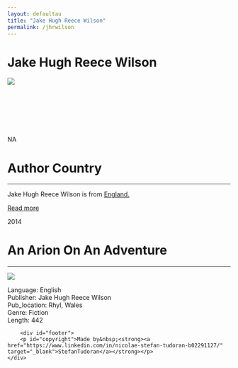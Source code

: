 ```yaml
---
layout: defaultau
title: "Jake Hugh Reece Wilson"
permalink: /jhrwilson
---
```

<!-- partial:index.partial.html -->
<div class="content">
    <h1>Jake Hugh Reece Wilson</h1>
    <div class="quote">
        <div><img src="https://m.media-amazon.com/images/I/51OIwLvOOpL._SX450_.jpg" class="logo"></div>
    </div>
    <div class="timeline">
        <div style="padding-bottom:100px;"></div>
        <div class="block">
            <div class="date right"><p class="right"> NA </p></div>
            <div class="dot"></div>
            <div class="left first">
            <div class="author_country">
                <h1>Author Country</h1><hr>
          <div class="aclocation">  <p>Jake Hugh Reece Wilson is from <a href="http://localhost:4000/11">England.</a></p></div>
                <div class="acreadmore">  <a href="#" target="_blank">Read more</a></div>
            </div>
            </div>
        </div>
        <div class="block">
            <div class="date left"><p class="left">2014</p></div>
            <div class="dot"></div>
            <div class="right">
                <h1>An Arion On An Adventure</h1><hr>
                <p><img src="https://m.media-amazon.com/images/W/WEBP_402378-T2/images/I/51mFaa9BQ8L._SX331_BO1,204,203,200_.jpg"></p>
                <p>Language: English<br/>
                Publisher: Jake Hugh Reece Wilson<br/>
                Pub_location: Rhyl, Wales<br/>
                Genre: Fiction<br/>
                Length: 442</p>
            </div>
        </div>

        <div id="footer">
        <p id="copyright">Made by&nbsp;<strong><a href="https://www.linkedin.com/in/nicolae-stefan-tudoran-b02291127/" target="_blank">StefanTudoran</a></strong></p>
    </div>
</div>
<!-- partial -->
  <script src='https://cdnjs.cloudflare.com/ajax/libs/jquery/3.1.1/jquery.min.js'></script><script  src="assets/js/authorscript.js"></script>
